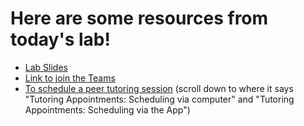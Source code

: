 # Here are some resources from today's lab!

* [Lab Slides](https://docs.google.com/presentation/d/12RvgkEhnr5GXyJE0okB_dUzFHQxDibiEpGWCc1xuW0s/edit?usp=sharing)
* [Link to join the Teams](https://teams.microsoft.com/l/team/19%3A9AuuTG6fDyA6PeqwTSmliE1GiAITSgn_LLLnUHJmKcA1%40thread.tacv2/conversations?groupId=74556716-2788-4add-8778-b96852bd0073&tenantId=9ef9f489-e0a0-4eeb-87cc-3a526112fd0d)
* [To schedule a peer tutoring session](https://www.sci.pitt.edu/student-resources/student-success/academic-support-and-tutoring) (scroll down to where it says "Tutoring Appointments: Scheduling via computer" and "Tutoring Appointments: Scheduling via the App")
